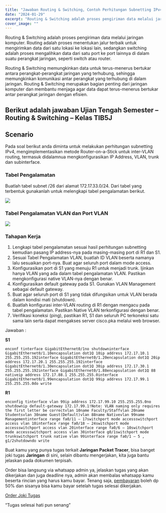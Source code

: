 ```yaml
---
title: "Jawaban Routing & Switching, Contoh Perhitungan Subnetting IPv4"
date: "2024-01-29"
excerpt: "Routing & Switching adalah proses pengiriman data melalui jaringan komputer"
cover_image: ""
---
```


Routing & Switching adalah proses pengiriman data melalui jaringan komputer. Routing adalah proses menentukan jalur terbaik untuk mengirimkan data dari satu lokasi ke lokasi lain, sedangkan switching adalah proses mengalihkan data dari satu port ke port lainnya di dalam suatu perangkat jaringan, seperti switch atau router.

Routing & Switching memungkinkan data untuk terus-menerus bertukar antara perangkat-perangkat jaringan yang terhubung, sehingga memungkinkan komunikasi antar perangkat yang terhubung di dalam jaringan. Routing & Switching merupakan bagian penting dari jaringan komputer dan membantu menjaga agar data dapat terus-menerus bertukar antar perangkat jaringan dengan efisien.

## Berikut adalah jawaban Ujian Tengah Semester – Routing & Switching – Kelas TIB5J

## Scenario

Pada soal berikut anda diminta untuk melakukan perhitungan subnetting IPv4, mengimplementasikan metode Router-on-a-Stick untuk inter-VLAN routing, termasuk didalamnua mengkonfigurasikan IP Address, VLAN, trunk dan subinterface.

### Tabel Pengalamatan

Buatlah tabel subnet /26 dari alamat 172.17.33.0/24. Dari tabel yang terbentuk gunakanlah untuk melengkapi tabel pengalamatan berikut.

![](https://lh5.googleusercontent.com/LwqjqowVWog6bp_bbRAFAnuxguubYQ1VgrXIXR626cM7wVhkRCnw1Hv-deILmMaFzWC_8YNcWcStxaDWQEozvLoqdsWSVltVrSuOS3QhiE9E8AVpe3mQxvyY8njKFlL4IX9cDfeIINJFMZIL5f2DkFMfcgKyQRbHYCys6suFmMVl8yZp6vMXvWuncV6hKw=s16000)

### Tabel Pengalamatan VLAN dan Port VLAN

![](https://lh6.googleusercontent.com/Y-X2AIdfCAyeLjvLqjv4finWaI3W3PFpmPHkdW2_oydmGysXHNoLoFlSB-toKipy12BBQRwtnPDk-ja9fcJ4aMPy9SNbitXkf5-pLZWC-OORB8aCp149kfuLub1BcJlfw68c9t5-7xv5nRBxDPEClYe3LLWmpN3cD4gqUhdMhCHhQTrgj5Z6JtjWmGFfyw)

### Tahapan Kerja

1.  Lengkapi tabel pengalamatan sesuai hasil perhitungan subnetting kemudian pasang IP address-nya pada masing-masing port di R1 dan S1.
2.  Sesuai Tabel Pengalamatan VLAN, buatlah ID VLAN beserta namanya lalu sesuaikan port-nya. Buat agar seluruh port dalam mode access.
3.  Konfigurasikan port di S1 yang menuju R1 untuk menjadi trunk. Ijinkan hanya VLAN yang ada dalam tabel pengalamatan VLAN. Pastikan mengkonfigurasi native VLAN-nya dengan benar.
4.  Konfigurasikan default gateway pada S1. Gunakan VLAN Management sebagai default gateway.
5.  Buat agar seluruh port di S1 yang tidak difungsikan untuk VLAN berada dalam kondisi mati (shutdown).
6.  Buatlah konfigurasi inter-VLAN routing di R1 dengan mengacu pada tabel pengalamatan. Pastikan Native VLAN terkonfigurasi dengan benar.
7.  Verifikasi koneksi (ping), pastikan R1, S1 dan seluruh PC terkoneksi satu sama lain serta dapat mengakses server cisco.pka melalui web browser.

Jawaban :

**S1**

```
enconf tinterface GigabitEthernet0/1no shutdowninterface GigabitEthernet0/1.10encapsulation dot1Q 10ip address 172.17.10.1 255.255.255.192interface GigabitEthernet0/1.20encapsulation dot1Q 20ip address 172.17.20.1 255.255.255.192interface GigabitEthernet0/1.30encapsulation dot1Q 30ip address 172.17.30.1 255.255.255.192interface GigabitEthernet0/1.88encapsulation dot1Q 88 nativeip address 172.17.88.1 255.255.255.0interface GigabitEthernet0/1.99encapsulation dot1Q 99ip address 172.17.99.1 255.255.255.0do write
```

**R1**

```
enconfig tinterface vlan 99ip address 172.17.99.10 255.255.255.0no shutdownip default-gateway 172.17.99.1!Note: VLAN naming only requires the first letter be correctvlan 10name Faculty/Staffvlan 20name Studentsvlan 30name Guest(Default)vlan 88name Nativevlan 99name Managementinterface range fa0/11 – 17switchport mode accessswitchport access vlan 10interface range fa0/18 – 24switchport mode accessswitchport access vlan 20interface range fa0/6 – 10switchport mode accessswitchport access vlan 30interface g0/1switchport mode trunkswitchport trunk native vlan 99interface range fa0/1 – 5 , g1/2shutdowndo write
```

Buat kamu yang punya tugas terkait **Jaringan Packet Tracer**, bisa banget joki tugas **Jaringan** di sini, selain dibantu mengerjakan, kita juga bantu jelaskan pada dokumen terpisah.

Order bisa langsung via whatsapp admin ya, jelaskan tugas yang akan dikerjakan dan juga deadline nya, admin akan membalas whatsapp kamu beserta rincian yang harus kamu bayar. Tenang saja, [pembayaran](https://stacktugas.id/pembayaran/) boleh dp 50% dan sisanya bisa kamu bayar setelah tugas selesai dikerjakan.

[Order Joki Tugas](https://stacktugas.id/)

“Tugas selesai hati pun senang”